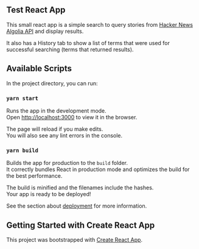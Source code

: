 ## Test React App

This small react app is a simple search to query stories from [Hacker News Algolia API](https://hn.algolia.com/api) and display results.

It also has a History tab to show a list of terms that were used for successful searching (terms that returned results).

## Available Scripts

In the project directory, you can run:

### `yarn start`

Runs the app in the development mode.\
Open [http://localhost:3000](http://localhost:3000) to view it in the browser.

The page will reload if you make edits.\
You will also see any lint errors in the console.

### `yarn build`

Builds the app for production to the `build` folder.\
It correctly bundles React in production mode and optimizes the build for the best performance.

The build is minified and the filenames include the hashes.\
Your app is ready to be deployed!

See the section about [deployment](https://facebook.github.io/create-react-app/docs/deployment) for more information.

## Getting Started with Create React App

This project was bootstrapped with [Create React App](https://github.com/facebook/create-react-app).

